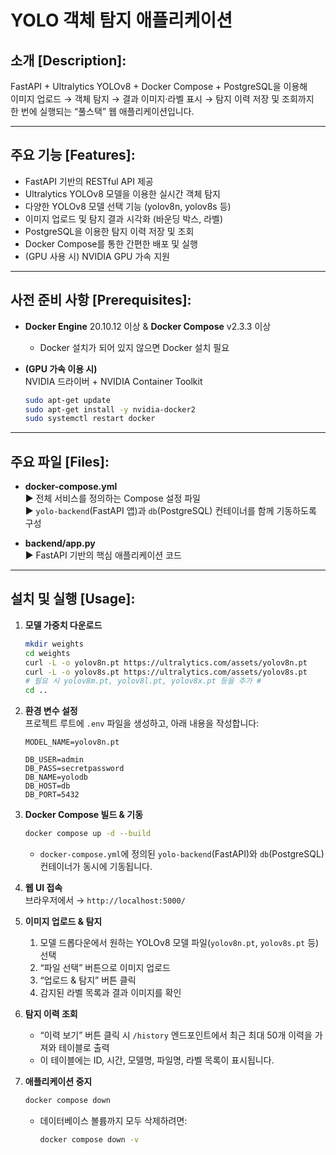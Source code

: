 # YOLO 객체 탐지 애플리케이션

## 소개 [Description]:
FastAPI + Ultralytics YOLOv8 + Docker Compose + PostgreSQL을 이용해  
이미지 업로드 → 객체 탐지 → 결과 이미지·라벨 표시 → 탐지 이력 저장 및 조회까지  
한 번에 실행되는 “풀스택” 웹 애플리케이션입니다.

---

## 주요 기능 [Features]:
- FastAPI 기반의 RESTful API 제공  
- Ultralytics YOLOv8 모델을 이용한 실시간 객체 탐지  
- 다양한 YOLOv8 모델 선택 기능 (yolov8n, yolov8s 등)  
- 이미지 업로드 및 탐지 결과 시각화 (바운딩 박스, 라벨)  
- PostgreSQL을 이용한 탐지 이력 저장 및 조회  
- Docker Compose를 통한 간편한 배포 및 실행  
- (GPU 사용 시) NVIDIA GPU 가속 지원  

---

## 사전 준비 사항 [Prerequisites]:
- **Docker Engine** 20.10.12 이상 & **Docker Compose** v2.3.3 이상  
  - Docker 설치가 되어 있지 않으면 Docker 설치 필요  

- **(GPU 가속 이용 시)**  
  NVIDIA 드라이버 + NVIDIA Container Toolkit  
  ```bash
  sudo apt-get update
  sudo apt-get install -y nvidia-docker2
  sudo systemctl restart docker
  ```

---

## 주요 파일 [Files]:
- **docker-compose.yml**  
  ▶ 전체 서비스를 정의하는 Compose 설정 파일  
  ▶ `yolo-backend`(FastAPI 앱)과 `db`(PostgreSQL) 컨테이너를 함께 기동하도록 구성

- **backend/app.py**  
  ▶ FastAPI 기반의 핵심 애플리케이션 코드

---

## 설치 및 실행 [Usage]:
1. **모델 가중치 다운로드**  
   ```bash
   mkdir weights
   cd weights
   curl -L -o yolov8n.pt https://ultralytics.com/assets/yolov8n.pt
   curl -L -o yolov8s.pt https://ultralytics.com/assets/yolov8s.pt
   # 필요 시 yolov8m.pt, yolov8l.pt, yolov8x.pt 등을 추가 #
   cd ..
   ```

2. **환경 변수 설정**  
   프로젝트 루트에 `.env` 파일을 생성하고, 아래 내용을 작성합니다:  
   ```env
   MODEL_NAME=yolov8n.pt

   DB_USER=admin
   DB_PASS=secretpassword
   DB_NAME=yolodb
   DB_HOST=db
   DB_PORT=5432
   ```

3. **Docker Compose 빌드 & 기동**  
   ```bash
   docker compose up -d --build
   ```
   - `docker-compose.yml`에 정의된 `yolo-backend`(FastAPI)와 `db`(PostgreSQL) 컨테이너가 동시에 기동됩니다.

4. **웹 UI 접속**  
   브라우저에서 → `http://localhost:5000/`

5. **이미지 업로드 & 탐지**  
   1. 모델 드롭다운에서 원하는 YOLOv8 모델 파일(`yolov8n.pt`, `yolov8s.pt` 등) 선택  
   2. “파일 선택” 버튼으로 이미지 업로드  
   3. “업로드 & 탐지” 버튼 클릭  
   4. 감지된 라벨 목록과 결과 이미지를 확인

6. **탐지 이력 조회**  
   - “이력 보기” 버튼 클릭 시 `/history` 엔드포인트에서 최근 최대 50개 이력을 가져와 테이블로 출력  
   - 이 테이블에는 ID, 시간, 모델명, 파일명, 라벨 목록이 표시됩니다.

7. **애플리케이션 중지**  
   ```bash
   docker compose down
   ```
   - 데이터베이스 볼륨까지 모두 삭제하려면:  
     ```bash
     docker compose down -v
     ```
